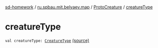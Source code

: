 [sd-homework](../../index.md) / [ru.spbau.mit.belyaev.map](../index.md) / [ProtoCreature](index.md) / [creatureType](.)

# creatureType

`val creatureType: `[`CreatureType`](../../ru.spbau.mit.belyaev.world/-creature-type/index.md) [(source)](https://github.com/StasBel/sd-homework/blob/Roguelike/src/main/kotlin/ru/spbau/mit/belyaev/map/Proto.kt#L14)